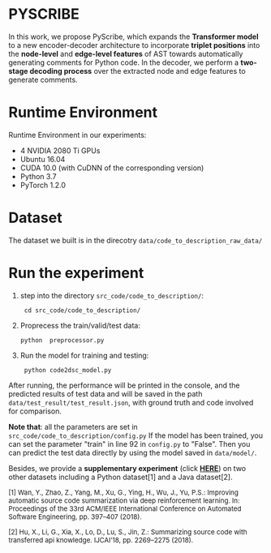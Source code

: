 # PYSCRIBE
In this work, we propose PyScribe, which expands the **Transformer model** to a new encoder-decoder architecture to incorporate **triplet positions** into the **node-level** and **edge-level features** of AST towards automatically generating comments for Python code. In the decoder, we perform a **two-stage decoding process** over the extracted node and edge features to generate comments.

# Runtime Environment
Runtime Environment in our experiments:
- 4 NVIDIA 2080 Ti GPUs
- Ubuntu 16.04
- CUDA 10.0 (with CuDNN of the corresponding version)
- Python 3.7
- PyTorch 1.2.0

# Dataset
The dataset we built is in the direcotry `data/code_to_description_raw_data/`

# Run the experiment
1. step into the directory `src_code/code_to_description/`:
   ```angular2html
    cd src_code/code_to_description/
    ```
2. Proprecess the train/valid/test data:
    ```angular2html
    python  preprocessor.py
    ```
3. Run the model for training and testing:
   ```angular2html
    python code2dsc_model.py
    ```
After running, the performance will be printed in the console, and the predicted results of test data and will be saved in the path `data/test_result/test_result.json`, with ground truth and code involved for comparison.

**Note that**: all the parameters are set in `src_code/code_to_description/config.py`
If the model has been trained, you can set the parameter "train" in line 92 in `config.py` to "False". Then you can predict the test data directly by using the model saved in `data/model/`.

Besides, we provide a **supplementary experiment** (click **[HERE](https://github.com/GJCEXP/PYSCRIBE_supplementary)**) on two other datasets including a Python dataset[1] and a Java dataset[2].

<font size=2>[1] Wan, Y., Zhao, Z., Yang, M., Xu, G., Ying, H., Wu, J., Yu, P.S.: Improving automatic source code summarization via deep reinforcement learning. In: Proceedings of the 33rd ACM/IEEE International Conference on Automated Software Engineering, pp. 397–407 (2018).

[2] Hu, X., Li, G., Xia, X., Lo, D., Lu, S., Jin, Z.: Summarizing source code with transferred api knowledge. IJCAI’18, pp. 2269–2275 (2018).</font>
